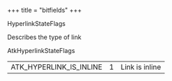 +++
title = "bitfields"
+++
<p class="api-heading">HyperlinkStateFlags</p>
<p class="api-doc">Describes the type of link</p>
<div class="api-notes">
  <p class="api-ctype">AtkHyperlinkStateFlags</p>
<table>
<tr>
<td class="name">ATK_HYPERLINK_IS_INLINE</td>
<td class="value">1</td>
<td class="doc">Link is inline</td>
</tr>
</table>
</div>
